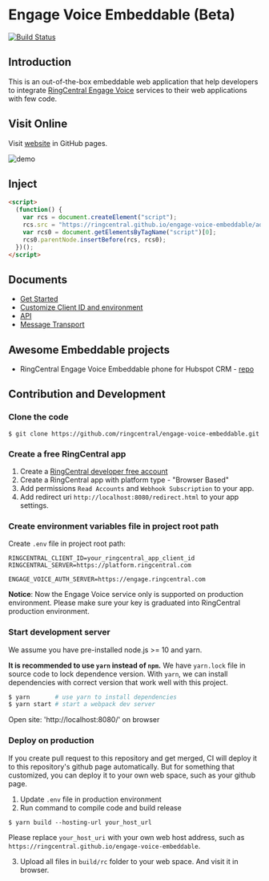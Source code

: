 # Engage Voice Embeddable (Beta)

[![Build Status](https://travis-ci.org/ringcentral/engage-voice-embeddable.svg?branch=master)](https://travis-ci.org/ringcentral/engage-voice-embeddable)

## Introduction

This is an out-of-the-box embeddable web application that help developers to integrate [RingCentral Engage Voice](https://www.ringcentral.com/engage/engage-voice.html) services to their web applications with few code.

## Visit Online

Visit [website](https://ringcentral.github.io/engage-voice-embeddable/) in GitHub pages.

![demo](https://user-images.githubusercontent.com/7036536/80361025-d2c67880-88b2-11ea-9f46-d99303efb46d.png)

## Inject

```html
<script>
  (function() {
    var rcs = document.createElement("script");
    rcs.src = "https://ringcentral.github.io/engage-voice-embeddable/adapter.js";
    var rcs0 = document.getElementsByTagName("script")[0];
    rcs0.parentNode.insertBefore(rcs, rcs0);
  })();
</script>
```

## Documents

* [Get Started](docs/get-started.md)
* [Customize Client ID and environment](docs/customize-client-id.md)
* [API](docs/api.md)
* [Message Transport](docs/message-transport.md)

## Awesome Embeddable projects

* RingCentral Engage Voice Embeddable phone for Hubspot CRM - [repo](https://github.com/ringcentral/hubspot-embeddable-engage-phone)

## Contribution and Development

### Clone the code

```
$ git clone https://github.com/ringcentral/engage-voice-embeddable.git
```

### Create a free RingCentral app

1. Create a [RingCentral developer free account](https://developer.ringcentral.com)
2. Create a RingCentral app with platform type - "Browser Based"
3. Add permissions `Read Accounts` and `Webhook Subscription` to your app.
4. Add redirect uri `http://localhost:8080/redirect.html` to your app settings.

### Create environment variables file in project root path

Create `.env` file in project root path:

```
RINGCENTRAL_CLIENT_ID=your_ringcentral_app_client_id
RINGCENTRAL_SERVER=https://platform.ringcentral.com

ENGAGE_VOICE_AUTH_SERVER=https://engage.ringcentral.com
```
**Notice**: Now the Engage Voice service only is supported on production environment. Please make sure your key is graduated into RingCentral production environment.

### Start development server

We assume you have pre-installed node.js >= 10 and yarn. 

**It is recommended to use `yarn` instead of `npm`.** We have `yarn.lock` file in source code to lock dependence version. With `yarn`, we can install dependencies with correct version that work well with this project.

```bash
$ yarn       # use yarn to install dependencies
$ yarn start # start a webpack dev server
```

Open site: 'http://localhost:8080/' on browser

### Deploy on production

If you create pull request to this repository and get merged, CI will deploy it to this repository's github page automatically. But for something that customized, you can deploy it to your own web space, such as your github page.

1. Update `.env` file in production environment
2. Run command to compile code and build release

```
$ yarn build --hosting-url your_host_url
```

Please replace `your_host_uri` with your own web host address, such as `https://ringcentral.github.io/engage-voice-embeddable`.

3. Upload all files in `build/rc` folder to your web space. And visit it in browser.
